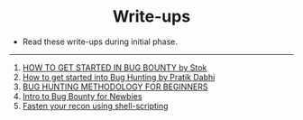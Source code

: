 <h1 align="center"> Write-ups </h1>
<ul>
	<li>Read these write-ups during initial phase.</li>
</ul>
<hr>

<ol>
<li><a href="https://medium.com/@stokochtrubbel/how-to-get-started-in-bug-bounty-9-pro-tips-69c13f3c74c6">HOW TO GET STARTED IN BUG BOUNTY by Stok</a></li>
<li><a href="https://medium.com/bugbountywriteup/how-to-get-started-into-bug-bounty-1be52b3064e0">How to get started into Bug Hunting by Pratik Dabhi</a></li>
<li><a href="https://medium.com/@mahendrapurbia19/bug-hunting-methodology-for-beginners-20b56f5e7d19">BUG HUNTING METHODOLOGY FOR BEGINNERS</a></li>
<li><a href="https://medium.com/bugbountywriteup/introduction-to-bug-bounty-for-noobs-46654bd6e0e2">Intro to Bug Bounty for Newbies</a></li>
<li><a href="https://medium.com/bugbountywriteup/fasten-your-recon-process-using-shell-scripting-359800905d2a">Fasten your recon using shell-scripting</a></li>
</ol>
